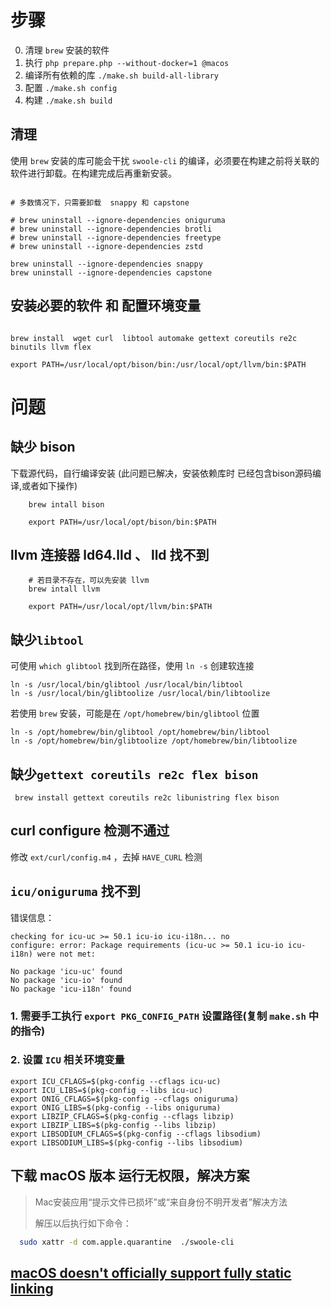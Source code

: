 # 步骤

0. 清理 `brew` 安装的软件
1. 执行 `php prepare.php --without-docker=1 @macos`
2. 编译所有依赖的库 `./make.sh build-all-library`
3. 配置 `./make.sh config`
4. 构建 `./make.sh build`

## 清理

使用 `brew` 安装的库可能会干扰 `swoole-cli` 的编译，必须要在构建之前将关联的软件进行卸载。在构建完成后再重新安装。

```shell

# 多数情况下，只需要卸载  snappy 和 capstone

# brew uninstall --ignore-dependencies oniguruma
# brew uninstall --ignore-dependencies brotli
# brew uninstall --ignore-dependencies freetype
# brew uninstall --ignore-dependencies zstd

brew uninstall --ignore-dependencies snappy
brew uninstall --ignore-dependencies capstone

```

## 安装必要的软件 和 配置环境变量

```shell

brew install  wget curl  libtool automake gettext coreutils re2c binutils llvm flex

export PATH=/usr/local/opt/bison/bin:/usr/local/opt/llvm/bin:$PATH

```

# 问题

## 缺少 bison

下载源代码，自行编译安装
(此问题已解决，安装依赖库时 已经包含bison源码编译,或者如下操作)

```shell
    brew intall bison

    export PATH=/usr/local/opt/bison/bin:$PATH

```

## llvm 连接器 ld64.lld 、 lld 找不到

```shell
    # 若目录不存在，可以先安装 llvm
    brew intall llvm

    export PATH=/usr/local/opt/llvm/bin:$PATH

```

## 缺少`libtool`

可使用 `which glibtool` 找到所在路径，使用 `ln -s` 创建软连接

```shell
ln -s /usr/local/bin/glibtool /usr/local/bin/libtool
ln -s /usr/local/bin/glibtoolize /usr/local/bin/libtoolize
```

若使用 `brew` 安装，可能是在 `/opt/homebrew/bin/glibtool` 位置

```shell
ln -s /opt/homebrew/bin/glibtool /opt/homebrew/bin/libtool
ln -s /opt/homebrew/bin/glibtoolize /opt/homebrew/bin/libtoolize
```

## 缺少`gettext coreutils re2c flex bison`

```shell
 brew install gettext coreutils re2c libunistring flex bison
```

## curl configure 检测不通过

修改 `ext/curl/config.m4` ，去掉 `HAVE_CURL` 检测

## `icu/oniguruma` 找不到

错误信息：

```
checking for icu-uc >= 50.1 icu-io icu-i18n... no
configure: error: Package requirements (icu-uc >= 50.1 icu-io icu-i18n) were not met:

No package 'icu-uc' found
No package 'icu-io' found
No package 'icu-i18n' found
```

### 1. 需要手工执行 `export PKG_CONFIG_PATH` 设置路径(复制 `make.sh` 中的指令)

### 2. 设置 `ICU` 相关环境变量

```shell
export ICU_CFLAGS=$(pkg-config --cflags icu-uc)
export ICU_LIBS=$(pkg-config --libs icu-uc)
export ONIG_CFLAGS=$(pkg-config --cflags oniguruma)
export ONIG_LIBS=$(pkg-config --libs oniguruma)
export LIBZIP_CFLAGS=$(pkg-config --cflags libzip)
export LIBZIP_LIBS=$(pkg-config --libs libzip)
export LIBSODIUM_CFLAGS=$(pkg-config --cflags libsodium)
export LIBSODIUM_LIBS=$(pkg-config --libs libsodium)
```


## 下载 macOS 版本 运行无权限，解决方案

>  Mac安装应用“提示文件已损坏”或“来自身份不明开发者”解决方法
>
> 解压以后执行如下命令：

```bash
  sudo xattr -d com.apple.quarantine  ./swoole-cli
```

## [macOS doesn't officially support fully static linking ](https://developer.apple.com/library/archive/qa/qa1118/_index.html)
